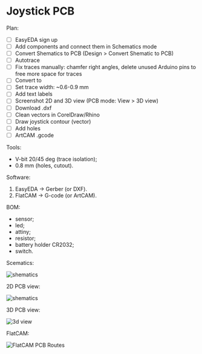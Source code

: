 # Joystick PCB


Plan:

- [ ] EasyEDA sign up
- [ ] Add components and connect them in Schematics mode
- [ ] Convert Shematics to PCB (Design > Convert Shematic to PCB)
- [ ] Autotrace
- [ ] Fix traces manually: chamfer right angles, delete unused Arduino pins to free more space for traces
- [ ] Convert to 
- [ ] Set trace width: ~0.6-0.9 mm
- [ ] Add text labels
- [ ] Screenshot 2D and 3D view (PCB mode: View > 3D view) 
- [ ] Download .dxf
- [ ] Clean vectors in CorelDraw/Rhino
- [ ] Draw joystick contour (vector)
- [ ] Add holes
- [ ] ArtCAM .gcode

Tools:

- V-bit 20/45 deg (trace isolation); 
- 0.8 mm (holes, cutout).


Software:

1. EasyEDA -> Gerber (or DXF).
2. FlatCAM -> G-code (or ArtCAM).


BOM:

- sensor;
- led;
- attiny;
- resistor;
- battery holder CR2032;
- switch.

Scematics:

![shematics](https://github.com/m112521/pcb/assets/85460283/fb95922a-a370-47f8-9642-5dcb0475bc85)


2D PCB view:

![shematics](https://github.com/m112521/pcb/assets/85460283/1436aeb1-3427-4f6b-8a84-397dc872172c)


3D PCB view:

![3d view](https://github.com/m112521/pcb/assets/85460283/ae97b797-5cba-45ce-8df0-d77fc477756e)


FlatCAM:

![FlatCAM PCB Routes](https://user-images.githubusercontent.com/85460283/205966377-132faa76-0e25-4de6-9859-f1142f044101.PNG)
